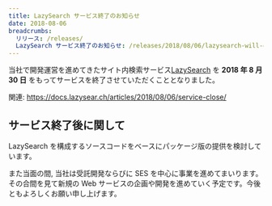 ```yaml
---
title: LazySearch サービス終了のお知らせ
date: 2018-08-06
breadcrumbs:
  リリース: /releases/
  LazySearch サービス終了のお知らせ: /releases/2018/08/06/lazysearch-will-end/
---
```


当社で開発運営を進めてきたサイト内検索サービス[LazySearch](https://lazysear.ch) を __2018 年 8 月 30 日__ をもってサービスを終了させていただくこととなりました。

関連: https://docs.lazysear.ch/articles/2018/08/06/service-close/

## サービス終了後に関して

LazySearch を構成するソースコードをベースにパッケージ版の提供を検討しています。

また当面の間, 当社は受託開発ならびに SES を中心に事業を進めてまいります。その合間を見て新規の Web サービスの企画や開発を進めていく予定です。今後ともよろしくお願い申し上げます。
